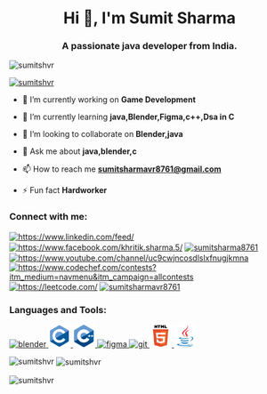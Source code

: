 <h1 align="center">Hi 👋, I'm Sumit Sharma</h1>
<h3 align="center">A passionate java developer from India.</h3>

<p align="left"> <img src="https://komarev.com/ghpvc/?username=sumitshvr&label=Profile%20views&color=0e75b6&style=flat" alt="sumitshvr" /> </p>

<p align="left"> <a href="https://github.com/ryo-ma/github-profile-trophy"><img src="https://github-profile-trophy.vercel.app/?username=sumitshvr" alt="sumitshvr" /></a> </p>

- 🔭 I’m currently working on **Game Development**

- 🌱 I’m currently learning **java,Blender,Figma,c++,Dsa in C**

- 👯 I’m looking to collaborate on **Blender,java**

- 💬 Ask me about **java,blender,c**

- 📫 How to reach me **sumitsharmavr8761@gmail.com**

- ⚡ Fun fact **Hardworker**

<h3 align="left">Connect with me:</h3>
<p align="left">
<a href="https://linkedin.com/in/https://www.linkedin.com/feed/" target="blank"><img align="center" src="https://raw.githubusercontent.com/rahuldkjain/github-profile-readme-generator/master/src/images/icons/Social/linked-in-alt.svg" alt="https://www.linkedin.com/feed/" height="30" width="40" /></a>
<a href="https://fb.com/https://www.facebook.com/khritik.sharma.5/" target="blank"><img align="center" src="https://raw.githubusercontent.com/rahuldkjain/github-profile-readme-generator/master/src/images/icons/Social/facebook.svg" alt="https://www.facebook.com/khritik.sharma.5/" height="30" width="40" /></a>
<a href="https://instagram.com/sumitsharma8761" target="blank"><img align="center" src="https://raw.githubusercontent.com/rahuldkjain/github-profile-readme-generator/master/src/images/icons/Social/instagram.svg" alt="sumitsharma8761" height="30" width="40" /></a>
<a href="https://www.youtube.com/c/https://www.youtube.com/channel/uc9cwjncosdlslxfnugjkmna" target="blank"><img align="center" src="https://raw.githubusercontent.com/rahuldkjain/github-profile-readme-generator/master/src/images/icons/Social/youtube.svg" alt="https://www.youtube.com/channel/uc9cwjncosdlslxfnugjkmna" height="30" width="40" /></a>
<a href="https://www.codechef.com/users/https://www.codechef.com/contests?itm_medium=navmenu&itm_campaign=allcontests" target="blank"><img align="center" src="https://cdn.jsdelivr.net/npm/simple-icons@3.1.0/icons/codechef.svg" alt="https://www.codechef.com/contests?itm_medium=navmenu&itm_campaign=allcontests" height="30" width="40" /></a>
<a href="https://www.leetcode.com/https://leetcode.com/" target="blank"><img align="center" src="https://raw.githubusercontent.com/rahuldkjain/github-profile-readme-generator/master/src/images/icons/Social/leet-code.svg" alt="https://leetcode.com/" height="30" width="40" /></a>
<a href="https://auth.geeksforgeeks.org/user/sumitsharmavr8761" target="blank"><img align="center" src="https://raw.githubusercontent.com/rahuldkjain/github-profile-readme-generator/master/src/images/icons/Social/geeks-for-geeks.svg" alt="sumitsharmavr8761" height="30" width="40" /></a>
</p>

<h3 align="left">Languages and Tools:</h3>
<p align="left"> <a href="https://www.blender.org/" target="_blank" rel="noreferrer"> <img src="https://download.blender.org/branding/community/blender_community_badge_white.svg" alt="blender" width="40" height="40"/> </a> <a href="https://www.cprogramming.com/" target="_blank" rel="noreferrer"> <img src="https://raw.githubusercontent.com/devicons/devicon/master/icons/c/c-original.svg" alt="c" width="40" height="40"/> </a> <a href="https://www.w3schools.com/cpp/" target="_blank" rel="noreferrer"> <img src="https://raw.githubusercontent.com/devicons/devicon/master/icons/cplusplus/cplusplus-original.svg" alt="cplusplus" width="40" height="40"/> </a> <a href="https://www.figma.com/" target="_blank" rel="noreferrer"> <img src="https://www.vectorlogo.zone/logos/figma/figma-icon.svg" alt="figma" width="40" height="40"/> </a> <a href="https://git-scm.com/" target="_blank" rel="noreferrer"> <img src="https://www.vectorlogo.zone/logos/git-scm/git-scm-icon.svg" alt="git" width="40" height="40"/> </a> <a href="https://www.w3.org/html/" target="_blank" rel="noreferrer"> <img src="https://raw.githubusercontent.com/devicons/devicon/master/icons/html5/html5-original-wordmark.svg" alt="html5" width="40" height="40"/> </a> <a href="https://www.java.com" target="_blank" rel="noreferrer"> <img src="https://raw.githubusercontent.com/devicons/devicon/master/icons/java/java-original.svg" alt="java" width="40" height="40"/> </a> </p>

<p><img align="left" src="https://github-readme-stats.vercel.app/api/top-langs?username=sumitshvr&show_icons=true&locale=en&layout=compact" alt="sumitshvr" /></p>

<p>&nbsp;<img align="center" src="https://github-readme-stats.vercel.app/api?username=sumitshvr&show_icons=true&locale=en" alt="sumitshvr" /></p>

<p><img align="center" src="https://github-readme-streak-stats.herokuapp.com/?user=sumitshvr&" alt="sumitshvr" /></p>
